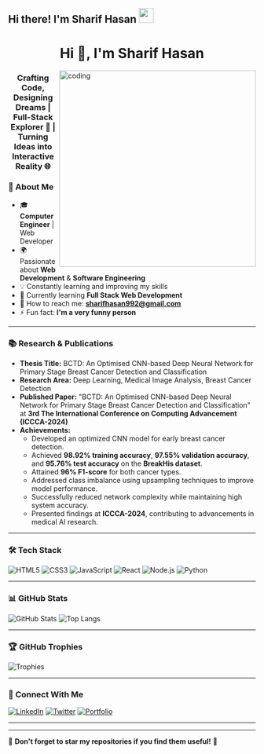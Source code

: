 ## Hi there! I'm Sharif Hasan <img src="https://media.giphy.com/media/hvRJCLFzcasrR4ia7z/giphy.gif" width="30px">

<h1 align="center">Hi 👋, I'm Sharif Hasan</h1>
<img align='right' alt='coding' width='400' src="https://media4.giphy.com/media/qgQUggAC3Pfv687qPC/giphy.gif" alt="">
<h3 align="center">Crafting Code, Designing Dreams | Full-Stack Explorer 🚀 | Turning Ideas into Interactive Reality 🌐</h3>

### 🚀 About Me
- 🎓 **Computer Engineer** | Web Developer
- 🌍 Passionate about **Web Development** & **Software Engineering**
- 💡 Constantly learning and improving my skills
- 🌱 Currently learning **Full Stack Web Development**
- 💌 How to reach me: **sharifhasan992@gmail.com**
- ⚡ Fun fact: **I'm a very funny person**

---

### 📚 Research & Publications
- **Thesis Title:** BCTD: An Optimised CNN-based Deep Neural Network for Primary Stage Breast Cancer Detection and Classification
- **Research Area:** Deep Learning, Medical Image Analysis, Breast Cancer Detection
- **Published Paper:** "BCTD: An Optimised CNN-based Deep Neural Network for Primary Stage Breast Cancer Detection and Classification" at **3rd The International Conference on Computing Advancement (ICCCA-2024)**
- **Achievements:**
  - Developed an optimized CNN model for early breast cancer detection.
  - Achieved **98.92% training accuracy**, **97.55% validation accuracy**, and **95.76% test accuracy** on the **BreakHis dataset**.
  - Attained **96% F1-score** for both cancer types.
  - Addressed class imbalance using upsampling techniques to improve model performance.
  - Successfully reduced network complexity while maintaining high system accuracy.
  - Presented findings at **ICCCA-2024**, contributing to advancements in medical AI research.

---

### 🛠 Tech Stack

![HTML5](https://img.shields.io/badge/HTML5-E34F26?style=for-the-badge&logo=html5&logoColor=white)
![CSS3](https://img.shields.io/badge/CSS3-1572B6?style=for-the-badge&logo=css3&logoColor=white)
![JavaScript](https://img.shields.io/badge/JavaScript-F7DF1E?style=for-the-badge&logo=javascript&logoColor=black)
![React](https://img.shields.io/badge/React-61DAFB?style=for-the-badge&logo=react&logoColor=black)
![Node.js](https://img.shields.io/badge/Node.js-43853D?style=for-the-badge&logo=node.js&logoColor=white)
![Python](https://img.shields.io/badge/Python-3776AB?style=for-the-badge&logo=python&logoColor=white)

---

### 📊 GitHub Stats

![GitHub Stats](https://github-readme-stats.vercel.app/api?username=SharifHasan992&show_icons=true&theme=radical)
![Top Langs](https://github-readme-stats.vercel.app/api/top-langs/?username=SharifHasan992&layout=compact&theme=radical)

---

### 🏆 GitHub Trophies

![Trophies](https://github-profile-trophy.vercel.app/?username=SharifHasan992&theme=radical)

---

### 🔗 Connect With Me

[![LinkedIn](https://img.shields.io/badge/LinkedIn-0A66C2?style=for-the-badge&logo=linkedin&logoColor=white)](https://www.linkedin.com/feed/)
[![Twitter](https://img.shields.io/badge/Twitter-1DA1F2?style=for-the-badge&logo=twitter&logoColor=white)]()
[![Portfolio](https://img.shields.io/badge/Portfolio-FF5722?style=for-the-badge&logo=web&logoColor=white)]()

---



---

🌟 **Don't forget to star my repositories if you find them useful!** 🌟
